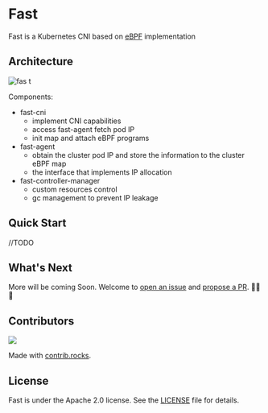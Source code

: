 # Fast

Fast is a Kubernetes CNI based on  [eBPF](https://ebpf.io)  implementation

## Architecture

![fas
t](images/fast.png)

Components:
+ fast-cni
  + implement CNI capabilities
  + access fast-agent fetch pod IP
  + init map and attach eBPF programs
+ fast-agent
  + obtain the cluster pod IP and store the information to the cluster eBPF map
  + the interface that implements IP allocation
+ fast-controller-manager
  + custom resources control
  + gc management to prevent IP leakage

## Quick Start

//TODO

## What's Next

More will be coming Soon. Welcome to [open an issue](https://github.com/Fish-pro/fast/issues) and [propose a PR](https://github.com/Fish-pro/fast/pulls). 🎉🎉🎉

## Contributors

<a href="https://github.com/Fish-pro/fast/graphs/contributors">
  <img src="https://contrib.rocks/image?repo=Fish-pro/fast" />
</a>

Made with [contrib.rocks](https://contrib.rocks).

## License

Fast is under the Apache 2.0 license. See the [LICENSE](LICENSE) file for details.
